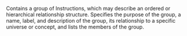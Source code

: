 Contains a group of Instructions, which may describe an ordered or hierarchical relationship structure. Specifies the purpose of the group, a name, label, and description of the group, its relationship to a specific universe or concept, and lists the members of the group.